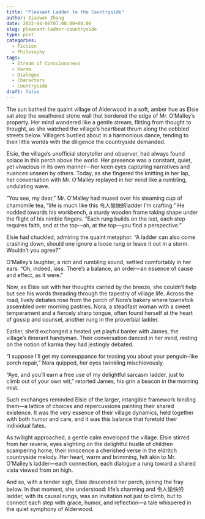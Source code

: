 ```yaml
---
title: "Pleasant Ladder to the Countryside"
author: Xiaowen Zhang
date: 2022-04-06T07:00:00+08:00
slug: pleasant-ladder-countryside
type: post
categories:
  - Fiction
  - Philosophy
tags:
  - Stream of Consciousness
  - Karma
  - Dialogue
  - Characters
  - Countryside
draft: false
---
```


The sun bathed the quaint village of Alderwood in a soft, amber hue as Elsie sat atop the weathered stone wall that bordered the edge of Mr. O’Malley’s property. Her mind wandered like a gentle stream, flitting from thought to thought, as she watched the village’s heartbeat thrum along the cobbled streets below. Villagers bustled about in a harmonious dance, tending to their little worlds with the diligence the countryside demanded.

Elsie, the village’s unofficial storyteller and observer, had always found solace in this perch above the world. Her presence was a constant, quiet, yet vivacious in its own manner—her keen eyes capturing narratives and nuances unseen by others. Today, as she fingered the knitting in her lap, her conversation with Mr. O’Malley replayed in her mind like a rumbling, undulating wave.

“You see, my dear,” Mr. O’Malley had mused over his steaming cup of chamomile tea, “life is much like this 令人愉快的ladder I’m crafting.” He nodded towards his workbench, a sturdy wooden frame taking shape under the flight of his nimble fingers. “Each rung builds on the last, each step requires faith, and at the top—ah, at the top—you find a perspective.”

Elsie had chuckled, admiring the quaint metaphor. “A ladder can also come crashing down, should one ignore a loose rung or leave it out in a storm. Wouldn’t you agree?”

O’Malley’s laughter, a rich and rumbling sound, settled comfortably in her ears. “Oh, indeed, lass. There’s a balance, an order—an essence of cause and effect, as it were.”

Now, as Elsie sat with her thoughts carried by the breeze, she couldn’t help but see his words threading through the tapestry of village life. Across the road, lively debates rose from the porch of Nora’s bakery where townsfolk assembled over morning pastries. Nora, a steadfast woman with a sweet temperament and a fiercely sharp tongue, often found herself at the heart of gossip and counsel, another rung in the proverbial ladder.

Earlier, she’d exchanged a heated yet playful banter with James, the village’s itinerant handyman. Their conversation danced in her mind, resting on the notion of karma they had jestingly debated.

“I suppose I’ll get my comeuppance for teasing you about your penguin-like porch repair,” Nora quipped, her eyes twinkling mischievously.

“Aye, and you’ll earn a free use of my delightful sarcasm ladder, just to climb out of your own wit,” retorted James, his grin a beacon in the morning mist.

Such exchanges reminded Elsie of the larger, intangible framework binding them—a lattice of choices and repercussions painting their shared existence. It was the very essence of their village dynamics, held together with both humor and care, and it was this balance that foretold their individual fates.

As twilight approached, a gentle calm enveloped the village. Elsie stirred from her reverie, eyes alighting on the delightful hustle of children scampering home, their innocence a cherished verse in the eldritch countryside melody. Her heart, warm and brimming, felt akin to Mr. O’Malley’s ladder—each connection, each dialogue a rung toward a shared vista viewed from on high.

And so, with a tender sigh, Elsie descended her perch, joining the fray below. In that moment, she understood: life’s charming and 令人愉快的ladder, with its causal rungs, was an invitation not just to climb, but to connect each step with grace, humor, and reflection—a tale whispered in the quiet symphony of Alderwood.